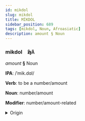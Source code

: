 ```yaml
---
id: mikdol
slug: mikdol
title: MİKDOL
sidebar_position: 689
tags: [mikdol, Noun, Afroasiatic]
description: amount § Noun
---
```


### mikdol&emsp;<span kind="abugida">ƶ̑ɟʌ͊</span>

*amount* **§** Noun

**IPA**: /ˈmik.dɑl/

**Verb**: to be a number/amount

**Noun**: number/amount

**Modifier**: number/amount-related

<details>
    <summary>Origin</summary>
    Arabic مِقْدَار miqdār /miq.daːr/<br/>
    <em>Afroasiatic Language Family</em>
</details>